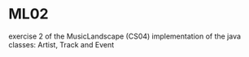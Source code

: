 # ML02
exercise 2 of the MusicLandscape (CS04)
implementation of the java classes: Artist, Track and Event
